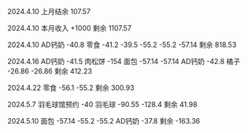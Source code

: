 2024.4.10 上月结余 107.57

2024.4.10 本月收入 +1000 剩余 1107.57

2024.4.10 AD钙奶 -40.8 零食 -41.2 -39.5 -55.2 -55.2 -57.14 剩余 818.53

2024.4.16 AD钙奶 -41.5 肉松饼 -154 面包 -57.14 -57.14 AD钙奶 -42.8 橘子 -26.86 -26.86 剩余 412.23

2024.4.22 零食 -56.1 -55.2 剩余 300.93

2024.5.7 羽毛球馆预约 -40 羽毛球 -90.55 -128.4 剩余 41.98

2024.5.10 面包 -57.14 -55.2 -55.2 AD钙奶 -37.8 剩余 -163.36
